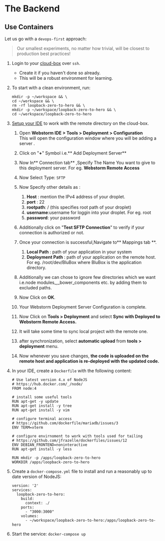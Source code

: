 # The Backend

## Use Containers

Let us go with a `devops-first` approach:
> Our smallest experiments, no matter how trivial, will be closest to production best practices!

1. Login to your [cloud-box](../setup.md) over `ssh`.
   * Create it if you haven't done so already.
   * This will be a robust environment for learning.
1. To start with a clean environment, run:
   ```
   mkdir -p ~/workspace && \
   cd ~/workspace && \
   rm -rf loopback-zero-to-hero && \
   mkdir -p ~/workspace/loopback-zero-to-hero && \
   cd ~/workspace/loopback-zero-to-hero
   ```
1. [Setup your IDE](../configuring-webstorm-ide-for-code-deployment-on-remote-host.md#steps-are-documented-below-the-video) to work with the remote directory on the cloud-box.
   1. Open **Webstorm IDE &gt; Tools &gt; Deployment &gt; Configuration**   
      This will open the configuration window where you will be adding a server .
   1. Click on "**+**" Symbol i.e.** Add Deployment Server**
   1. Now In** Connection tab** ,Specify The Name You want to give to this deployment server. For eg. **Webstorm Remote Access**
   1. Now Select Type: `SFTP`
   1. Now Specify other details as :   
      1. **Host** : mention the IPv4 address of your droplet.
      2. **port** : 22
      3. **rootpath**: / \(this specifies root path of your droplet\)
      4. **username**:username for loggin into your droplet. For eg. root
      5. **password**: your password
   7. Additionally click on "**Test SFTP Connection**" to verify if your connection is authorized or not.
   8. Once your connection is successful,Navigate to** Mappings tab **.
      1. **Local Path** : path of your application in your system
      2. **Deployment Path** : path of your application on the remote host. For eg. /root/dev/BluBox where BluBox is the application directory.
   9. Additionally we can chose to ignore few directories which we want i.e.node modules\_,\_bower\_components etc. by adding them to excluded paths.
   10. Now Click on **OK**.
   11. Your Webstorm Deployment Server Configuration is complete.
   12. Now Click on **Tools &gt; Deployment**  and select **Sync with Deployed to Webstorm Remote Access.**
   13. It will take some time to sync local project with the remote one.
   
   14. after synchronization, select **automatic upload** from **tools &gt; deployment** menu.
   
   15. Now whenever you save changes, **the code is uploaded on the remote host and application is re-deployed with the updated code.**


1. In your IDE, create a `Dockerfile` with the following content:
   ```
   # Use latest version 4.x of NodeJS
   # https://hub.docker.com/_/node/
   FROM node:4

   # install some useful tools
   RUN apt-get -y update
   RUN apt-get install -y tree
   RUN apt-get install -y vim

   # configure terminal access
   # https://github.com/dockerfile/mariadb/issues/3
   ENV TERM=xterm

   # configure envirnoment to work with tools used for tailing
   # https://github.com/jfrazelle/dockerfiles/issues/12
   ENV DEBIAN_FRONTEND=noninteractive
   RUN apt-get install -y less

   RUN mkdir -p /apps/loopback-zero-to-hero
   WORKDIR /apps/loopback-zero-to-hero
   ```

1. Create a `docker-compose.yml` file to install and run a reasonably up to date version of NodeJS:
   ```
   version: '2'
   services:
     loopback-zero-to-hero:
       build:
         context: ./
       ports:
         - "3000:3000"
       volumes:
         - ~/workspace/loopback-zero-to-hero:/apps/loopback-zero-to-hero
   ```
1. Start the service: `docker-compose up`
